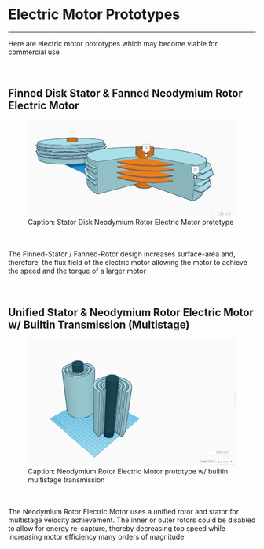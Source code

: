 
<h1>Electric Motor Prototypes</h1>
<hr>
Here are electric motor prototypes which may become viable for commercial use<br>
<br>
<br>
<h2>Finned Disk Stator & Fanned Neodymium Rotor Electric Motor</h2>
<figure>
<img src="IMG/001.png" width=800px title>
<figcaption>Caption: Stator Disk Neodymium Rotor Electric Motor prototype</figcaption>
</figure><br>
<br>
The Finned-Stator / Fanned-Rotor design increases surface-area and, therefore, the flux field of the electric motor allowing the motor to achieve the speed and the torque of a larger motor<br>
<br>
<br>
<h2>Unified Stator & Neodymium Rotor Electric Motor w/ Builtin Transmission (Multistage)</h2>
<figure>
<img src="IMG/002.png" width=800px>
<figcaption>Caption: Neodymium Rotor Electric Motor prototype w/ builtin multistage transmission</figcaption>
</figure><br>
<br>
The Neodymium Rotor Electric Motor uses a unified rotor and stator for multistage velocity achievement. The inner or outer rotors could be disabled to allow for energy re-capture, thereby decreasing top speed while increasing motor efficiency many orders of magnitude<br>
